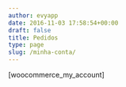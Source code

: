 ```yaml
---
author: evyapp
date: 2016-11-03 17:58:54+00:00
draft: false
title: Pedidos
type: page
slug: /minha-conta/
---
```


[woocommerce_my_account]

